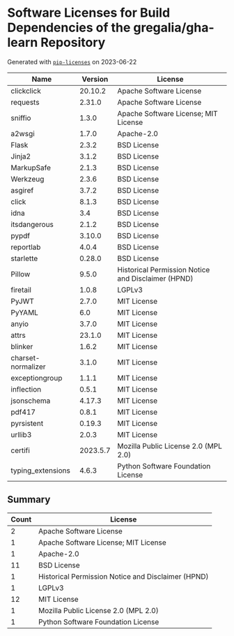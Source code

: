 # Software Licenses for Build Dependencies of the gregalia/gha-learn Repository

Generated with [`pip-licenses`](https://pypi.org/project/pip-licenses/) on 2023-06-22

| Name               | Version  | License                                            |
|--------------------|----------|----------------------------------------------------|
| clickclick         | 20.10.2  | Apache Software License                            |
| requests           | 2.31.0   | Apache Software License                            |
| sniffio            | 1.3.0    | Apache Software License; MIT License               |
| a2wsgi             | 1.7.0    | Apache-2.0                                         |
| Flask              | 2.3.2    | BSD License                                        |
| Jinja2             | 3.1.2    | BSD License                                        |
| MarkupSafe         | 2.1.3    | BSD License                                        |
| Werkzeug           | 2.3.6    | BSD License                                        |
| asgiref            | 3.7.2    | BSD License                                        |
| click              | 8.1.3    | BSD License                                        |
| idna               | 3.4      | BSD License                                        |
| itsdangerous       | 2.1.2    | BSD License                                        |
| pypdf              | 3.10.0   | BSD License                                        |
| reportlab          | 4.0.4    | BSD License                                        |
| starlette          | 0.28.0   | BSD License                                        |
| Pillow             | 9.5.0    | Historical Permission Notice and Disclaimer (HPND) |
| firetail           | 1.0.8    | LGPLv3                                             |
| PyJWT              | 2.7.0    | MIT License                                        |
| PyYAML             | 6.0      | MIT License                                        |
| anyio              | 3.7.0    | MIT License                                        |
| attrs              | 23.1.0   | MIT License                                        |
| blinker            | 1.6.2    | MIT License                                        |
| charset-normalizer | 3.1.0    | MIT License                                        |
| exceptiongroup     | 1.1.1    | MIT License                                        |
| inflection         | 0.5.1    | MIT License                                        |
| jsonschema         | 4.17.3   | MIT License                                        |
| pdf417             | 0.8.1    | MIT License                                        |
| pyrsistent         | 0.19.3   | MIT License                                        |
| urllib3            | 2.0.3    | MIT License                                        |
| certifi            | 2023.5.7 | Mozilla Public License 2.0 (MPL 2.0)               |
| typing_extensions  | 4.6.3    | Python Software Foundation License                 |

## Summary

| Count | License                                            |
|-------|----------------------------------------------------|
| 2     | Apache Software License                            |
| 1     | Apache Software License; MIT License               |
| 1     | Apache-2.0                                         |
| 11    | BSD License                                        |
| 1     | Historical Permission Notice and Disclaimer (HPND) |
| 1     | LGPLv3                                             |
| 12    | MIT License                                        |
| 1     | Mozilla Public License 2.0 (MPL 2.0)               |
| 1     | Python Software Foundation License                 |

